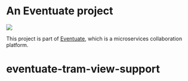 # An Eventuate project

<img class="img-responsive" src="https://eventuate.io/i/logo.gif">

This project is part of [Eventuate](http://eventuate.io), which is a microservices collaboration platform.



# eventuate-tram-view-support
